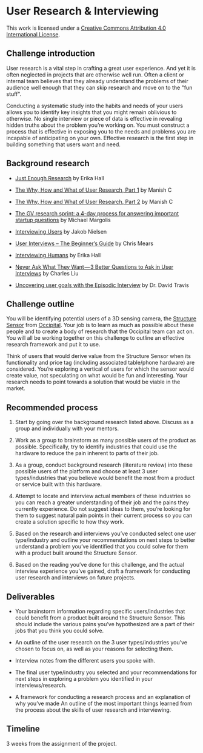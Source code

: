 # User Research & Interviewing

This work is licensed under a [Creative Commons Attribution 4.0 International License](http://creativecommons.org/licenses/by/4.0/).

## Challenge introduction

User research is a vital step in crafting a great user experience. And yet it is often neglected in projects that are otherwise well run. Often a client or internal team believes that they already understand the problems of their audience well enough that they can skip research and move on to the "fun stuff".

Conducting a systematic study into the habits and needs of your users allows you to identify key insights that you might remain oblivious to otherwise. No single interview or piece of data is effective in revealing hidden truths about the problem you’re working on. You must construct a process that is effective in exposing you to the needs and problems you are incapable of anticipating on your own. Effective research is the first step in building something that users want and need.

## Background research

* [Just Enough Research](https://abookapart.com/products/just-enough-research) by Erika Hall

* [The Why, How and What of User Research, Part 1](http://www.multunus.com/blog/2014/09/why-how-and-what-of-ux-research-part-1/) by Manish C

* [The Why, How and What of User Research, Part 2](http://www.multunus.com/blog/2014/09/the-why-how-and-what-of-ux-research-part-2/) by Manish C

* [The GV research sprint: a 4-day process for answering important startup questions](https://library.gv.com/the-gv-research-sprint-a-4-day-process-for-answering-important-startup-questions-97279b532b25#.rjitoqv01) by Michael Margolis

* [Interviewing Users](http://www.nngroup.com/articles/interviewing-users/) by Jakob Nielsen

* [User Interviews – The Beginner’s Guide](http://theuxreview.co.uk/user-interviews-the-beginners-guide/) by Chris Mears

* [Interviewing Humans](http://alistapart.com/article/interviewing-humans) by Erika Hall

* [Never Ask What They Want — 3 Better Questions to Ask in User Interviews](https://medium.com/user-research/never-ask-what-they-want-3-better-questions-to-ask-in-user-interviews-aeddd2a2101e#.1m45jk5qs) by Charles Liu

* [Uncovering user goals with the Episodic Interview](http://userfocus.co.uk/articles/uncovering-user-goals-with-the-episodic-interview.html) by Dr. David Travis

## Challenge outline

You will be identifying potential users of a 3D sensing camera, the [Structure Sensor](http://structure.io/) from [Occipital](http://occipital.com/). Your job is to learn as much as possible about these people and to create a body of research that the Occipital team can act on. You will all be working together on this challenge to outline an effective research framework and put it to use.

Think of users that would derive value from the Structure Sensor when its functionality and price tag (including associated table/phone hardware) are considered. You’re exploring a vertical of users for which the sensor would create value, not speculating on what would be fun and interesting. Your research needs to point towards a solution that would be viable in the market.

## Recommended process

1. Start by going over the background research listed above. Discuss as a group and individually with your mentors.

2. Work as a group to brainstorm as many possible users of the product as possible. Specifically, try to identify industries that could use the hardware to reduce the pain inherent to parts of their job.

3. As a group, conduct background research (literature review) into these possible users of the platform and choose at least 3 user types/industries that you believe would benefit the most from a product or service built with this hardware.

4. Attempt to locate and interview actual members of these industries so you can reach a greater understanding of their job and the pains they currently experience. Do not suggest ideas to them, you’re looking for them to suggest natural pain points in their current process so you can create a solution specific to how they work.

5. Based on the research and interviews you’ve conducted select one user type/industry and outline your recommendations on next steps to better understand a problem you’ve identified that you could solve for them with a product built around the Structure Sensor.

6. Based on the reading you’ve done for this challenge, and the actual interview experience you’ve gained, draft a framework for conducting user research and interviews on future projects.

## Deliverables

* Your brainstorm information regarding specific users/industries that could benefit from a product built around the Structure Sensor. This should include the various pains you’ve hypothesized are a part of their jobs that you think you could solve.

* An outline of the user research on the 3 user types/industries you’ve chosen to focus on, as well as your reasons for selecting them.

* Interview notes from the different users you spoke with.

* The final user type/industry you selected and your recommendations for next steps in exploring a problem you identified in your interviews/research.

* A framework for conducting a research process and an explanation of why you’ve made An outline of the most important things learned from the process about the skills of user research and interviewing.

## Timeline

3 weeks from the assignment of the project.

